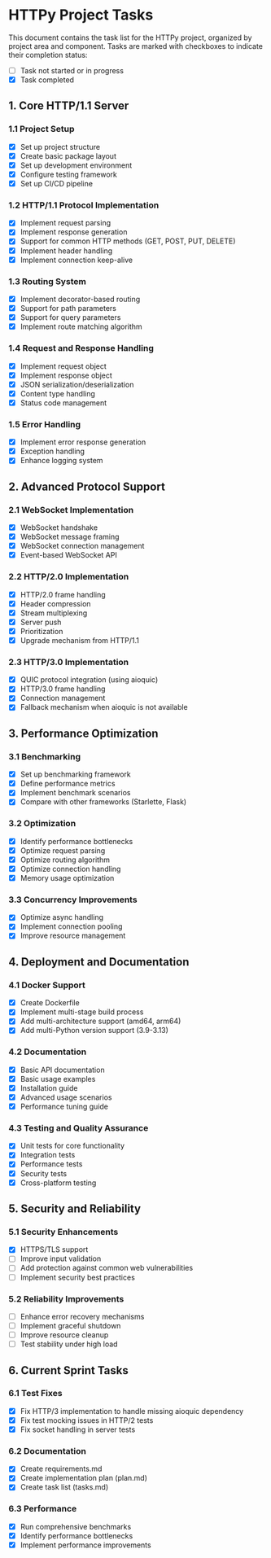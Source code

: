 # HTTPy Project Tasks

This document contains the task list for the HTTPy project, organized by project area and component. Tasks are marked with checkboxes to indicate their completion status:
- [ ] Task not started or in progress
- [x] Task completed

## 1. Core HTTP/1.1 Server

### 1.1 Project Setup
- [x] Set up project structure
- [x] Create basic package layout
- [x] Set up development environment
- [x] Configure testing framework
- [x] Set up CI/CD pipeline

### 1.2 HTTP/1.1 Protocol Implementation
- [x] Implement request parsing
- [x] Implement response generation
- [x] Support for common HTTP methods (GET, POST, PUT, DELETE)
- [x] Implement header handling
- [x] Implement connection keep-alive

### 1.3 Routing System
- [x] Implement decorator-based routing
- [x] Support for path parameters
- [x] Support for query parameters
- [x] Implement route matching algorithm

### 1.4 Request and Response Handling
- [x] Implement request object
- [x] Implement response object
- [x] JSON serialization/deserialization
- [x] Content type handling
- [x] Status code management

### 1.5 Error Handling
- [x] Implement error response generation
- [x] Exception handling
- [x] Enhance logging system

## 2. Advanced Protocol Support

### 2.1 WebSocket Implementation
- [x] WebSocket handshake
- [x] WebSocket message framing
- [x] WebSocket connection management
- [x] Event-based WebSocket API

### 2.2 HTTP/2.0 Implementation
- [x] HTTP/2.0 frame handling
- [x] Header compression
- [x] Stream multiplexing
- [x] Server push
- [x] Prioritization
- [x] Upgrade mechanism from HTTP/1.1

### 2.3 HTTP/3.0 Implementation
- [x] QUIC protocol integration (using aioquic)
- [x] HTTP/3.0 frame handling
- [x] Connection management
- [x] Fallback mechanism when aioquic is not available

## 3. Performance Optimization

### 3.1 Benchmarking
- [x] Set up benchmarking framework
- [x] Define performance metrics
- [x] Implement benchmark scenarios
- [x] Compare with other frameworks (Starlette, Flask)

### 3.2 Optimization
- [x] Identify performance bottlenecks
- [x] Optimize request parsing
- [x] Optimize routing algorithm
- [x] Optimize connection handling
- [x] Memory usage optimization

### 3.3 Concurrency Improvements
- [x] Optimize async handling
- [x] Implement connection pooling
- [x] Improve resource management

## 4. Deployment and Documentation

### 4.1 Docker Support
- [x] Create Dockerfile
- [x] Implement multi-stage build process
- [x] Add multi-architecture support (amd64, arm64)
- [x] Add multi-Python version support (3.9-3.13)

### 4.2 Documentation
- [x] Basic API documentation
- [x] Basic usage examples
- [x] Installation guide
- [x] Advanced usage scenarios
- [x] Performance tuning guide

### 4.3 Testing and Quality Assurance
- [x] Unit tests for core functionality
- [x] Integration tests
- [x] Performance tests
- [x] Security tests
- [x] Cross-platform testing

## 5. Security and Reliability

### 5.1 Security Enhancements
- [x] HTTPS/TLS support
- [ ] Improve input validation
- [ ] Add protection against common web vulnerabilities
- [ ] Implement security best practices

### 5.2 Reliability Improvements
- [ ] Enhance error recovery mechanisms
- [ ] Implement graceful shutdown
- [ ] Improve resource cleanup
- [ ] Test stability under high load

## 6. Current Sprint Tasks

### 6.1 Test Fixes
- [x] Fix HTTP/3 implementation to handle missing aioquic dependency
- [x] Fix test mocking issues in HTTP/2 tests
- [x] Fix socket handling in server tests

### 6.2 Documentation
- [x] Create requirements.md
- [x] Create implementation plan (plan.md)
- [x] Create task list (tasks.md)

### 6.3 Performance
- [x] Run comprehensive benchmarks
- [x] Identify performance bottlenecks
- [x] Implement performance improvements
